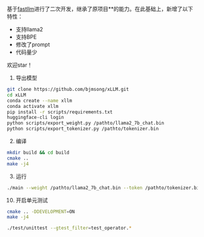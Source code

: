 基于[fastllm](https://github.com/ztxz16/fastllm)进行了二次开发，继承了原项目**的能力。在此基础上，新增了以下特性：
- 支持llama2
- 支持BPE
- 修改了prompt
- 代码量少

欢迎star！

1. 导出模型

```bash
git clone https://github.com/bjmsong/xLLM.git
cd xLLM
conda create --name xllm
conda activate xllm
pip install -r scripts/requirements.txt
huggingface-cli login
python scripts/export_weight.py /pathto/llama2_7b_chat.bin
python scripts/export_tokenizer.py /pathto/tokenizer.bin
```

2.  编译
```bash
mkdir build && cd build
cmake ..
make -j4
```

3. 运行
```bash
./main --weight /pathto/llama2_7b_chat.bin --token /pathto/tokenizer.bin
```



10. 开启单元测试
```bash
cmake .. -DDEVELOPMENT=ON
make -j4

./test/unittest --gtest_filter=test_operator.*
```